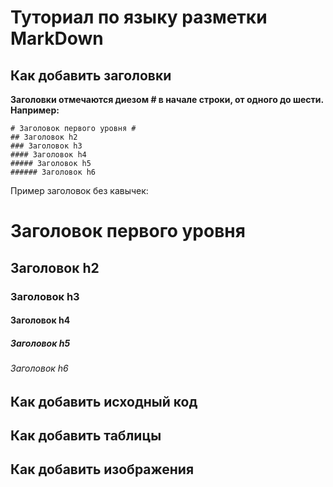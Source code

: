 # Туториал по языку разметки MarkDown

## Как добавить заголовки

**Заголовки отмечаются диезом # в начале строки, от одного до шести. Например:**
```
# Заголовок первого уровня #
## Заголовок h2
### Заголовок h3
#### Заголовок h4
##### Заголовок h5
###### Заголовок h6
```
Пример заголовок без кавычек:
# Заголовок первого уровня #
## Заголовок h2
### Заголовок h3
#### Заголовок h4
##### Заголовок h5
###### Заголовок h6

## Как добавить исходный код

## Как добавить таблицы

## Как добавить изображения